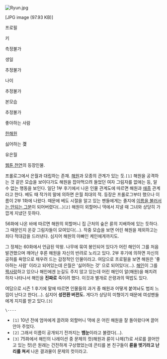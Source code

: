 ![Ryun.jpg](//rv.wkcdn.net/http://rigvedawiki.net/r1/pds/Ryun.jpg)

[JPG image (97.93 KB)]

프로필

키

측정불가

생일

추정불가

나이

추정불가

본모습

추정불가

좋아하는 사람

[한해원](%ED%95%9C%ED%95%B4%EC%9B%90.md)

싫어하는 **것**

유은월

  
[웹툰 천연](%EC%B2%9C%EC%97%B0%28%EC%9B%B9%ED%88%B0%29.md)의 등장인물.

프롤로그에서 은월과 대립하는 존재. [해원](%ED%95%9C%ED%95%B4%EC%9B%90.md)과 모종의 관계가 있는
듯.`[1]` 해원을 공격하는 것 같은 모습을 보이다가도 해원을 잡아먹으려 들었던 여자 그림자를 없애는 등, 알 수 없는 행동을 보인다.
일단 1부 후기에서 나온 인물 관계도에 따르면 해원과 [애증](%EC%95%A0%EC%A6%9D.md) 관계라고 한다. 베도 때 작가의
말에 의하면 은월 최대의 적. 등장은 프롤로그부터 했으나 이름이 2부 1화에 나왔다. 때문에 베도 시절을 알고 있는 팬들에게는 졸지에
[이름을 불러서는 안되는 그분](%EB%B3%BC%EB%93%9C%EB%AA%A8%ED%8A%B8.md)이 되어버렸다(...)`[2]`
해원이 외할머니 댁에서 지낼 때 그녀와 상당히 가깝게 지냈던 듯하다.

56화에 나온 바에 따르면 해원의 외할머니 집 근처의 숲은 륜의 지배하에 있는 듯하다. 그 때문인지 온갖 그림자들이 모여있다(…). 작중
모습을 보면 어린 해원을 제외하고는 죄다 적대감을 드러낸다. 심지어 해원의 아빠인 케인에게까지도.

그 정체는 60화에서 언급된 악왕. 나무에 묶여 봉인되어 있다가 어린 해인이 그를 처음 발견했으며 깨어난 후론 해원을 자신의 반려로 노리고
있다. 2부 후기에 의하면 자신의 공허를 욕망으로 채우려 드는 감정적인 인물이라고. 여담으로 프로필을 보면 해원은 '좋아하는 사람' 이라고
되어있는데 은월은 '싫어하는 것' 으로 되어있다(...). [해인](%ED%95%9C%ED%95%B4%EC%9D%B8.md)이 그를
[짝사랑](%EC%A7%9D%EC%82%AC%EB%9E%91.md)하고 있으나 해인에겐 눈길도 주지 않고 있는데 어린 해인이
알(해원)을 해치려 하자 나타나서 해인을 **진짜로** 죽이려 했다. 이것과 별개로 은령과의 떡밥도 있다.

여담으로 시즌 1 후기에 말에 따르면 인물들의 과거 중 해원과 어떻게 붙여놔도 범죄 느낌이 난다고 한다(…). 심지어 **성전환 버전도.**
게다가 상당히 미형이기 때문에 여성팬들에게 지지를 받고 있다.`[3]`

`\----`

  * `[1]` 10년 전에 엄마에게 끌려와 외할머니 댁에 온 어린 해원을 잘 돌아왔다며 끌어안아 주었다.
  * `[2]` 그래서 이름이 공개되기 전까지는 **뱀눈**이라고 불렸다(…).
  * `[3]` 75화에서 해인의 나레이션 중 문제의 컷(해원과 륜이 나체(?)로 서로를 끌어안고 있는 컷)은 원래는 건전하게 구상했었는데 콘티를 본 친구들이 **륜을 벗기라고 난리를 쳐서** 나온 결과물이 문제의 컷이라고.

